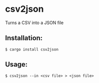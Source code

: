 csv2json
========

Turns a CSV into a JSON file

Installation:
-------------

```
$ cargo install csv2json
```

Usage:
------

```
$ csv2json --in <csv file> > <json file>
```
